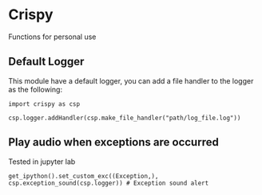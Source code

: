 # Crispy
Functions for personal use

## Default Logger
This module have a default logger, you can add a file handler to the logger as the following:

```
import crispy as csp

csp.logger.addHandler(csp.make_file_handler("path/log_file.log"))
```

## Play audio when exceptions are occurred
Tested in jupyter lab
```
get_ipython().set_custom_exc((Exception,), csp.exception_sound(csp.logger)) # Exception sound alert

